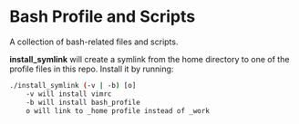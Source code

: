 Bash Profile and Scripts
=========================
A collection of bash-related files and scripts.

**install\_symlink** will create a symlink from the home directory to one of the profile files in this repo. Install it by running:

```bash
./install_symlink (-v | -b) [o]
    -v will install vimrc
    -b will install bash_profile
    o will link to _home profile instead of _work
```
